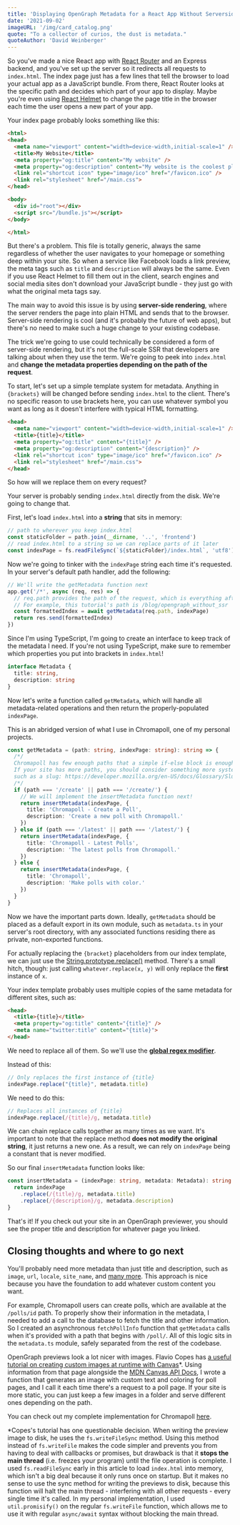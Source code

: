 ```yaml
---
title: 'Displaying OpenGraph Metadata for a React App Without Serverside Rendering'
date: '2021-09-02'
imageURL: '/img/card_catalog.png'
quote: "To a collector of curios, the dust is metadata."
quoteAuthor: 'David Weinberger'
---
```


So you've made a nice React app with [React Router](https://www.npmjs.com/package/react-router) and an Express backend, and you've set up the server so it redirects all requests to `index.html`. The index page just has a few lines that tell the browser to load your actual app as a JavaScript bundle. From there, React Router looks at the specific path and decides which part of your app to display. Maybe you're even using [React Helmet](https://www.npmjs.com/package/react-helmet) to change the page title in the browser each time the user opens a new part of your app.

Your index page probably looks something like this:

```html
<html>
<head>
  <meta name="viewport" content="width=device-width,initial-scale=1" />
  <title>My Website</title>
  <meta property="og:title" content="My website" />
  <meta property="og:description" content="My website is the coolest place on the internet." />
  <link rel="shortcut icon" type="image/ico" href="/favicon.ico" />
  <link rel="stylesheet" href="/main.css">
</head>

<body>
  <div id="root"></div>
  <script src="/bundle.js"></script>
</body>

</html>
```

But there's a problem. This file is totally generic, always the same regardless of whether the user navigates to your homepage or something deep within your site. So when a service like Facebook loads a link preview, the meta tags such as `title` and `description` will always be the same. Even if you use React Helmet to fill them out in the client, search engines and social media sites don't download your JavaScript bundle - they just go with what the original meta tags say.

The main way to avoid this issue is by using **server-side rendering**, where the server renders the page into plain HTML and sends that to the browser. Server-side rendering is cool (and it's probably the future of web apps), but there's no need to make such a huge change to your existing codebase.

The trick we're going to use could technically be considered a form of server-side rendering, but it's not the full-scale SSR that developers are talking about when they use the term. We're going to peek into `index.html` and **change the metadata properties depending on the path of the request**.

To start, let's set up a simple template system for metadata. Anything in `{brackets}` will be changed before sending `index.html` to the client. There's no specific reason to use brackets here, you can use whatever symbol you want as long as it doesn't interfere with typical HTML formatting.

```html
<head>
  <meta name="viewport" content="width=device-width,initial-scale=1" />
  <title>{title}</title>
  <meta property="og:title" content="{title}" />
  <meta property="og:description" content="{description}" />
  <link rel="shortcut icon" type="image/ico" href="/favicon.ico" />
  <link rel="stylesheet" href="/main.css">
</head>
```

So how will we replace them on every request?

Your server is probably sending `index.html` directly from the disk. We're going to change that.

First, let's load `index.html` into a **string** that sits in memory:

```ts
// path to wherever you keep index.html
const staticFolder = path.join(__dirname, '..', 'frontend')
// read index.html to a string so we can replace parts of it later
const indexPage = fs.readFileSync(`${staticFolder}/index.html`, 'utf8')
```

Now we're going to tinker with the `indexPage` string each time it's requested. In your server's default path handler, add the following:

```ts
// We'll write the getMetadata function next
app.get('/*', async (req, res) => {
  // req.path provides the path of the request, which is everything after the domain.
  // For example, this tutorial's path is /blog/opengraph_without_ssr
  const formattedIndex = await getMetadata(req.path, indexPage)
  return res.send(formattedIndex)
})
```

Since I'm using TypeScript, I'm going to create an interface to keep track of the metadata I need. If you're not using TypeScript, make sure to remember which properties you put into brackets in `index.html`!

```ts
interface Metadata {
  title: string,
  description: string
}
```

Now let's write a function called `getMetadata`, which will handle all metadata-related operations and then return the properly-populated `indexPage`.

This is an abridged version of what I use in Chromapoll, one of my personal projects.

```ts
const getMetadata = (path: string, indexPage: string): string => {
  /*/
  Chromapoll has few enough paths that a simple if-else block is enough.
  If your site has more paths, you should consider something more systematic,
  such as a slug: https://developer.mozilla.org/en-US/docs/Glossary/Slug
  /*/
  if (path === '/create' || path === '/create/') {
    // We will implement the insertMetadata function next!
    return insertMetadata(indexPage, {
      title: 'Chromapoll - Create a Poll',
      description: 'Create a new poll with Chromapoll.'
    })
  } else if (path === '/latest' || path === '/latest/') {
    return insertMetadata(indexPage, {
      title: 'Chromapoll - Latest Polls',
      description: 'The latest polls from Chromapoll.'
    })
  } else {
    return insertMetadata(indexPage, {
      title: 'Chromapoll',
      description: 'Make polls with color.'
    })
  }
}
```

Now we have the important parts down. Ideally, `getMetadata` should be placed as a default export in its own module, such as `metadata.ts` in your server's root directory, with any associated functions residing there as private, non-exported functions.

For actually replacing the `{bracket}` placeholders from our index template, we can just use the [String.prototype.replace()](https://developer.mozilla.org/en-US/docs/Web/JavaScript/Reference/Global_Objects/String/replace) method. There's a small hitch, though: just calling `whatever.replace(x, y)` will only replace the **first** instance of `x`.

Your index template probably uses multiple copies of the same metadata for different sites, such as:

```html
<head>
  <title>{title}</title>
  <meta property="og:title" content="{title}" />
  <meta name="twitter:title" content="{title}">
</head>
```

We need to replace all of them. So we'll use the [**global regex modifier**](https://stackoverflow.com/questions/12993629/what-is-the-meaning-of-the-g-flag-in-regular-expressions).

Instead of this:

```ts
// Only replaces the first instance of {title}
indexPage.replace("{title}", metadata.title)
```

We need to do this:

```ts
// Replaces all instances of {title}
indexPage.replace(/{title}/g, metadata.title)
```

We can chain replace calls together as many times as we want. It's important to note that the replace method **does not modify the original string**, it just returns a new one. As a result, we can rely on `indexPage` being a constant that is never modified.

So our final `insertMetadata` function looks like:

```ts
const insertMetadata = (indexPage: string, metadata: Metadata): string => {
  return indexPage
    .replace(/{title}/g, metadata.title)
    .replace(/{description}/g, metadata.description)
}
```

That's it! If you check out your site in an OpenGraph previewer, you should see the proper title and description for whatever page you linked.

## Closing thoughts and where to go next

You'll probably need more metadata than just title and description, such as `image`, `url`, `locale`, `site_name`, and [many more](https://ogp.me/). This approach is nice because you have the foundation to add whatever custom content you want.

For example, Chromapoll users can create polls, which are available at the `/polls/id` path. To properly show their information in the metadata, I needed to add a call to the database to fetch the title and other information. So I created an asynchronous `fetchPollInfo` function that `getMetadata` calls when it's provided with a path that begins with `/poll/`. All of this logic sits in the `metadata.ts` module, safely separated from the rest of the codebase.

OpenGraph previews look a lot nicer with images. Flavio Copes has [a useful tutorial on creating custom images at runtime with Canvas](https://flaviocopes.com/canvas-node-generate-image/)*. Using information from that page alongside the [MDN Canvas API Docs](https://developer.mozilla.org/en-US/docs/Web/API/Canvas_API), I wrote a function that generates an image with custom text and coloring for poll pages, and I call it each time there's a request to a poll page. If your site is more static, you can just keep a few images in a folder and serve different ones depending on the path.

You can check out my complete implementation for Chromapoll [here](https://github.com/mythmakerseven/chromapoll/blob/main/server/metadata.ts).

*Copes's tutorial has one questionable decision. When writing the preview image to disk, he uses the `fs.writeFileSync` method. Using this method instead of `fs.writeFile` makes the code simpler and prevents you from having to deal with callbacks or promises, but drawback is that it **stops the main thread** (i.e. freezes your program) until the file operation is complete. I used `fs.readFileSync` early in this article to load `index.html` into memory, which isn't a big deal because it only runs once on startup. But it makes no sense to use the sync method for writing the previews to disk, because this function will halt the main thread - interfering with all other requests - every single time it's called. In my personal implementation, I used `util.promisify()` on the regular `fs.writeFile` function, which allows me to use it with regular `async/await` syntax without blocking the main thread.